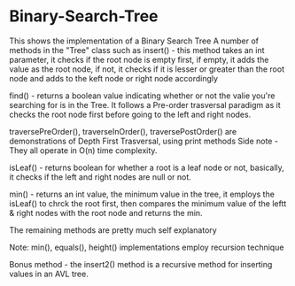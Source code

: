 # Binary-Search-Tree
This shows the implementation of a Binary Search Tree
A number of methods in the "Tree" class such as
insert() - this method takes an int parameter, it checks if the root node is empty first, if empty, it adds the value as the root node, if not, it checks if it is lesser or greater than the root node and adds to the keft node or right node accordingly

find() - returns a boolean value indicating whether or not the valie you're searching for is in the Tree. It follows a Pre-order trasversal paradigm as it checks the root node first before going to the left and right nodes.

traversePreOrder(),  traverseInOrder(), traversePostOrder()
are demonstrations of Depth First Trasversal, using print methods
Side note - They all operate in O(n) time complexity.

isLeaf() - returns boolean for whether a root is a leaf node or not, basically, it 
checks if the left and right nodes are null or not.

min() - returns an int value, the minimum value in the tree, it employs the isLeaf() to chrck the root first, then compares the minimum value of the leftt & right nodes
with the root node and returns the min.

The remaining methods are pretty much self explanatory

Note: min(), equals(), height() implementations employ recursion technique 

Bonus method - the insert2() method is a recursive method for inserting values in an AVL tree.

